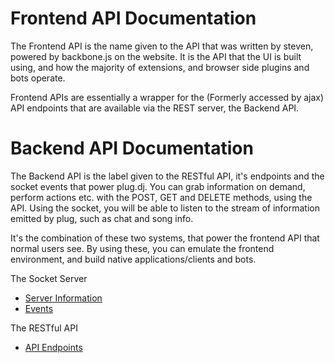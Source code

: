 # Frontend API Documentation

The Frontend API is the name given to the API that was written by steven, powered by backbone.js on the website. It is 
the API that the UI is built using, and how the majority of extensions, and browser side plugins and bots operate.

Frontend APIs are essentially a wrapper for the (Formerly accessed by ajax) API endpoints that are available via the 
REST server, the Backend API.

# Backend API Documentation

The Backend API is the label given to the RESTful API, it's endpoints and the socket events that power plug.dj.
You can grab information on demand, perform actions etc. with the POST, GET and DELETE methods, using the API.
Using the socket, you will be able to listen to the stream of information emitted by plug, such as chat and song info.

It's the combination of these two systems, that power the frontend API that normal users see. By using these, you can 
emulate the frontend environment, and build native applications/clients and bots.


The Socket Server
* [Server Information](/api/backend/socket.md)
* [Events](/api/backend/events.md)

The RESTful API
* [API Endpoints](/api/backend/endpoints.md)
